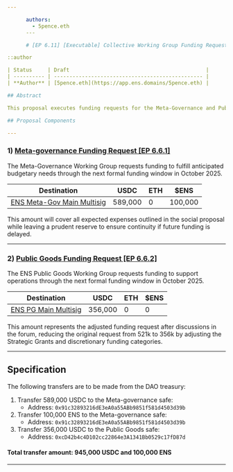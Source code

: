```yaml
---

      authors:
        - 5pence.eth
      ---

      # [EP 6.11] [Executable] Collective Working Group Funding Request (April 2025)

::author

| Status     | Draft                                            |
| ---------- | ------------------------------------------------ |
| **Author** | [5pence.eth](https://app.ens.domains/5pence.eth) |

## Abstract

This proposal executes funding requests for the Meta-Governance and Public Goods Working Groups for the April 2025 funding window as passed in [EP 6.6.1](https://discuss.ens.domains/t/6-6-1-social-april-funding-request-ens-meta-governance-working-group-term-6/20536) and [EP 6.6.2](https://discuss.ens.domains/t/6-6-2-social-april-funding-request-ens-public-goods-working-group-term-6/20532). This bundled executable proposal follows the requirements set out in Rule 10.1 of the Working Group Rules ([EP 1.8](https://docs.ens.domains/dao/proposals/1.8/)).

## Proposal Components

---
```


### 1) [Meta-governance Funding Request \[EP 6.6.1\]](https://discuss.ens.domains/t/6-6-1-social-april-funding-request-ens-meta-governance-working-group-term-6/20536)

The Meta-Governance Working Group requests funding to fulfill anticipated budgetary needs through the next formal funding window in October 2025.

| Destination                                                                                           | USDC    | ETH | $ENS    |
| ----------------------------------------------------------------------------------------------------- | ------- | --- | ------- |
| [ENS Meta-Gov Main Multisig](https://etherscan.io/address/0x91c32893216dE3eA0a55ABb9851f581d4503d39b) | 589,000 | 0   | 100,000 |

This amount will cover all expected expenses outlined in the social proposal while leaving a prudent reserve to ensure continuity if future funding is delayed.

---

### 2) [Public Goods Funding Request \[EP 6.6.2\]](https://discuss.ens.domains/t/6-6-2-social-april-funding-request-ens-public-goods-working-group-term-6/20532)

The ENS Public Goods Working Group requests funding to support operations through the next formal funding window in October 2025.

| Destination                                                                                     | USDC    | ETH | $ENS |
| ----------------------------------------------------------------------------------------------- | ------- | --- | ---- |
| [ENS PG Main Multisig](https://etherscan.io/address/0xcD42b4c4D102cc22864e3A1341Bb0529c17fD87d) | 356,000 | 0   | 0    |

This amount represents the adjusted funding request after discussions in the forum, reducing the original request from 521k to 356k by adjusting the Strategic Grants and discretionary funding categories.

---

## Specification

The following transfers are to be made from the DAO treasury:

1. Transfer 589,000 USDC to the Meta-governance safe:
   - Address: `0x91c32893216dE3eA0a55ABb9851f581d4503d39b`
2. Transfer 100,000 ENS to the Meta-governance safe:
   - Address: `0x91c32893216dE3eA0a55ABb9851f581d4503d39b`
3. Transfer 356,000 USDC to the Public Goods safe:
   - Address: `0xcD42b4c4D102cc22864e3A1341Bb0529c17fD87d`

#### Total transfer amount: 945,000 USDC and 100,000 ENS

---

###
